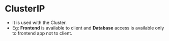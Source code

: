 # <b>ClusterIP</b>
- It is used with the Cluster.
- Eg: <b>Frontend</b> is available to client and <b>Database</b> access is available only to frontend app not to client. 